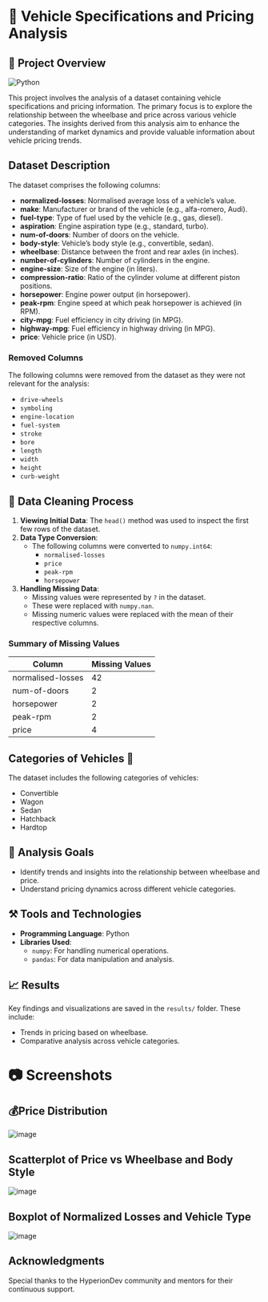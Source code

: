 # 🚗 Vehicle Specifications and Pricing Analysis

## 📑 Project Overview
![Python](https://img.shields.io/badge/Python-3.x-blue?logo=python&logoColor=white) 

This project involves the analysis of a dataset containing vehicle specifications and pricing information. 
The primary focus is to explore the relationship between the wheelbase and price across various vehicle categories.
The insights derived from this analysis aim to enhance the understanding of market dynamics and provide valuable information about vehicle pricing trends.

## Dataset Description
The dataset comprises the following columns:

- **normalized-losses**: Normalised average loss of a vehicle’s value.
- **make**: Manufacturer or brand of the vehicle (e.g., alfa-romero, Audi).
- **fuel-type**: Type of fuel used by the vehicle (e.g., gas, diesel).
- **aspiration**: Engine aspiration type (e.g., standard, turbo).
- **num-of-doors**: Number of doors on the vehicle.
- **body-style**: Vehicle’s body style (e.g., convertible, sedan).
- **wheelbase**: Distance between the front and rear axles (in inches).
- **number-of-cylinders**: Number of cylinders in the engine.
- **engine-size**: Size of the engine (in liters).
- **compression-ratio**: Ratio of the cylinder volume at different piston positions.
- **horsepower**: Engine power output (in horsepower).
- **peak-rpm**: Engine speed at which peak horsepower is achieved (in RPM).
- **city-mpg**: Fuel efficiency in city driving (in MPG).
- **highway-mpg**: Fuel efficiency in highway driving (in MPG).
- **price**: Vehicle price (in USD).

### Removed Columns
The following columns were removed from the dataset as they were not relevant for the analysis:
- `drive-wheels`
- `symboling`
- `engine-location`
- `fuel-system`
- `stroke`
- `bore`
- `length`
- `width`
- `height`
- `curb-weight`

## 🧼 Data Cleaning Process
1. **Viewing Initial Data**: The `head()` method was used to inspect the first few rows of the dataset.
2. **Data Type Conversion**:
   - The following columns were converted to `numpy.int64`:
     - `normalised-losses`
     - `price`
     - `peak-rpm`
     - `horsepower`
3. **Handling Missing Data**:
   - Missing values were represented by `?` in the dataset.
   - These were replaced with `numpy.nan`.
   - Missing numeric values were replaced with the mean of their respective columns.

### Summary of Missing Values
| Column              | Missing Values |
|---------------------|----------------|
| normalised-losses   | 42             |
| num-of-doors        | 2              |
| horsepower          | 2              |
| peak-rpm            | 2              |
| price               | 4              |

## Categories of Vehicles 🚙
The dataset includes the following categories of vehicles:
- Convertible
- Wagon
- Sedan
- Hatchback
- Hardtop

## 🥅 Analysis Goals
- Identify trends and insights into the relationship between wheelbase and price.
- Understand pricing dynamics across different vehicle categories.

## ⚒️ Tools and Technologies
- **Programming Language**: Python
- **Libraries Used**:
  - `numpy`: For handling numerical operations.
  - `pandas`: For data manipulation and analysis.

## 📈 Results
Key findings and visualizations are saved in the `results/` folder. These include:
- Trends in pricing based on wheelbase.
- Comparative analysis across vehicle categories.

# 📷 Screenshots
## 💰Price Distribution
![image](https://github.com/user-attachments/assets/f26aa9e2-73a2-400f-b92a-6f7e48b99566)

## Scatterplot of Price vs Wheelbase and Body Style
![image](https://github.com/user-attachments/assets/d0ee612e-7711-4d73-a4cb-193b32dc811d)

## Boxplot of Normalized Losses and Vehicle Type
![image](https://github.com/user-attachments/assets/d7f8715b-63e4-416f-a18e-0dcbcf4c4590)

## Acknowledgments
Special thanks to the HyperionDev community and mentors for their continuous support.
